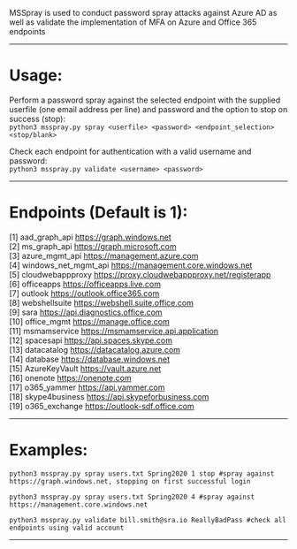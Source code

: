 MSSpray is used to conduct password spray attacks against Azure AD as well as validate the implementation of MFA on Azure and Office 365 endpoints

---                                   
# Usage:                                                                                                                                                    
                                                                                                                                                          
Perform a password spray against the selected endpoint with the supplied userfile (one email address per line) and password and the option to stop on success (stop):              
  `python3 msspray.py spray <userfile> <password> <endpoint_selection> <stop/blank> `                                                                       
                                                                                                                                                          
Check each endpoint for authentication with a valid username and password:                                                                            
  `python3 msspray.py validate <username> <password> `                                                                                                      
                                                                                                                                                          
---                                   
# Endpoints (Default is 1):

[1]    aad_graph_api        https://graph.windows.net                                                                                                   
[2]    ms_graph_api         https://graph.microsoft.com                                                                                                 
[3]    azure_mgmt_api       https://management.azure.com                                                                                                
[4]    windows_net_mgmt_api https://management.core.windows.net                                                                                         
[5]    cloudwebappproxy     https://proxy.cloudwebappproxy.net/registerapp    
[6]    officeapps           https://officeapps.live.com                       
[7]    outlook              https://outlook.office365.com                     
[8]    webshellsuite        https://webshell.suite.office.com                 
[9]    sara                 https://api.diagnostics.office.com                
[10]   office_mgmt          https://manage.office.com                         
[11]   msmamservice         https://msmamservice.api.application              
[12]   spacesapi            https://api.spaces.skype.com                      
[13]   datacatalog          https://datacatalog.azure.com                     
[14]   database             https://database.windows.net                      
[15]   AzureKeyVault        https://vault.azure.net                           
[16]   onenote              https://onenote.com                               
[17]   o365_yammer          https://api.yammer.com                            
[18]   skype4business       https://api.skypeforbusiness.com                  
[19]   o365_exchange        https://outlook-sdf.office.com           
         
---
# Examples: 

  `python3 msspray.py spray users.txt Spring2020 1 stop #spray against https://graph.windows.net, stopping on first successful login`
                                                                                                                                                          
  `python3 msspray.py spray users.txt Spring2020 4 #spray against https://management.core.windows.net`
                                                                                                                                                          
  `python3 msspray.py validate bill.smith@sra.io ReallyBadPass #check all endpoints using valid account`
                                                                                                                                                          
---
